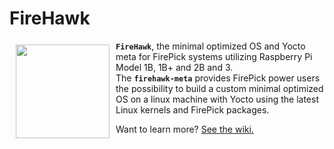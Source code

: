# FireHawk

<a><img src="http://cdn.warcraftpets.com/images/pets/big/blazing-firehawk.v9373.jpg" align="left" hspace="10" vspace="6" height="150" width="150" w></a>

**`FireHawk`**, the minimal optimized OS and Yocto meta for FirePick systems utilizing Raspberry Pi Model 1B, 1B+ and 2B and 3.  
The **`firehawk-meta`** provides FirePick power users the possibility to build a custom minimal optimized OS on a linux machine with Yocto using the latest Linux kernels and FirePick packages. 

Want to learn more? [See the wiki.](https://github.com/daytonpid/FireHawk/wiki)
